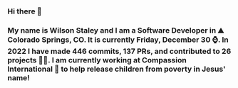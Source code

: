 ### Hi there 👋

### My name is Wilson Staley and I am a Software Developer in ⛰ Colorado Springs, CO.  It is currently Friday, December 30 ⌚. In 2022 I have made 446 commits, 137 PRs, and contributed to 26 projects 👨‍💻. I am currently working at Compassion International 🏢 to help release children from poverty in Jesus' name!